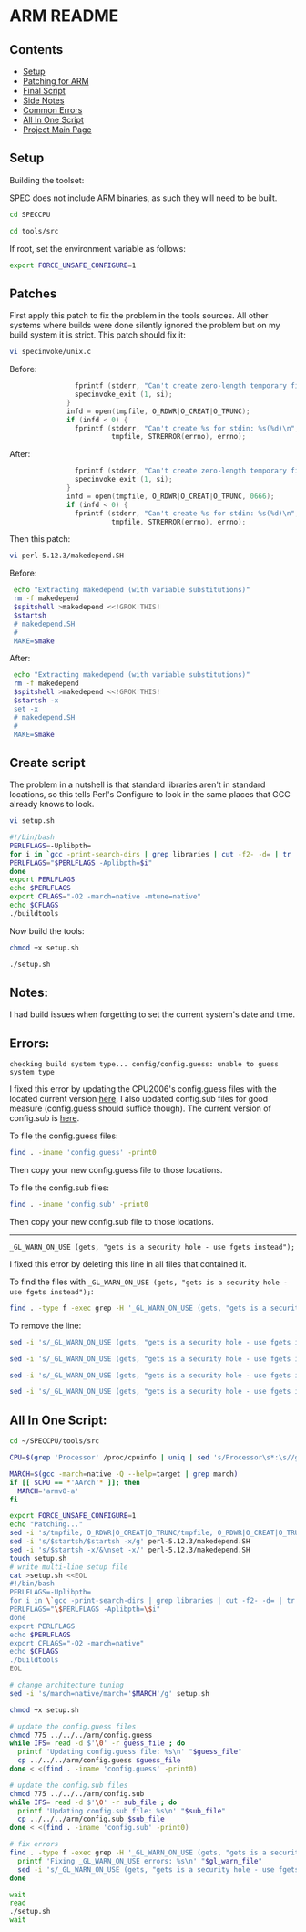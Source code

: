 ARM README
==========

Contents
--------

+ [Setup](#setup)
+ [Patching for ARM](#patches)
+ [Final Script](#create-script)
+ [Side Notes](#notes)
+ [Common Errors](#errors)
+ [All In One Script](#all-in-one-script)
+ [Project Main Page](/rspoone/automated-spec-cpu2006/tree/master/README.md)



Setup
-----


Building the toolset:

SPEC does not include ARM binaries, as such they will need to be built.

```bash
cd SPECCPU
```

```bash
cd tools/src
```


If root, set the environment variable as follows:

```bash
export FORCE_UNSAFE_CONFIGURE=1
```

Patches
-------


First apply this patch to fix the problem in the tools sources. All other systems where builds were done silently ignored the problem but on my build system it is strict. This patch should fix it:

```bash
vi specinvoke/unix.c
```


Before:
```c
                fprintf (stderr, "Can't create zero-length temporary filename\n ");
                specinvoke_exit (1, si);
              }
              infd = open(tmpfile, O_RDWR|O_CREAT|O_TRUNC);
              if (infd < 0) {
                fprintf (stderr, "Can't create %s for stdin: %s(%d)\n",
                         tmpfile, STRERROR(errno), errno);
```

After:
```c
                fprintf (stderr, "Can't create zero-length temporary filename\n ");
                specinvoke_exit (1, si);
              }
              infd = open(tmpfile, O_RDWR|O_CREAT|O_TRUNC, 0666);
              if (infd < 0) {
                fprintf (stderr, "Can't create %s for stdin: %s(%d)\n",
                         tmpfile, STRERROR(errno), errno);
```

Then this patch:

```bash
vi perl-5.12.3/makedepend.SH
```


Before:
```bash
 echo "Extracting makedepend (with variable substitutions)"
 rm -f makedepend
 $spitshell >makedepend <<!GROK!THIS!
 $startsh
 # makedepend.SH
 #
 MAKE=$make
```


After:
```bash
 echo "Extracting makedepend (with variable substitutions)"
 rm -f makedepend
 $spitshell >makedepend <<!GROK!THIS!
 $startsh -x
 set -x
 # makedepend.SH
 #
 MAKE=$make
```


Create script
-------------


The problem in a nutshell is that standard libraries aren't in standard locations, so this tells Perl's Configure to look in the same places that GCC already knows to look.


```bash
vi setup.sh
```


```bash
#!/bin/bash
PERLFLAGS=-Uplibpth=
for i in `gcc -print-search-dirs | grep libraries | cut -f2- -d= | tr ':' '\n' | grep -v /gcc`; do
PERLFLAGS="$PERLFLAGS -Aplibpth=$i"
done
export PERLFLAGS
echo $PERLFLAGS
export CFLAGS="-O2 -march=native -mtune=native"
echo $CFLAGS
./buildtools
```


Now build the tools:


```bash
chmod +x setup.sh
```

```bash
./setup.sh
```


Notes:
------


I had build issues when forgetting to set the current system's date and time.


Errors:
-------


`checking build system type... config/config.guess: unable to guess system type`

I fixed this error by updating the CPU2006's config.guess files with the located current version [here](http://git.savannah.gnu.org/gitweb/?p=config.git;a=blob_plain;f=config.guess;hb=HEAD). I also updated config.sub files for good measure (config.guess should suffice though). The current version of config.sub is [here](http://git.savannah.gnu.org/gitweb/?p=config.git;a=blob_plain;f=config.sub;hb=HEAD).

To file the config.guess files:

```bash
find . -iname 'config.guess' -print0
```

Then copy your new config.guess file to those locations.

To file the config.sub files:

```bash
find . -iname 'config.sub' -print0
```

Then copy your new config.sub file to those locations.


---------------------------------------


`_GL_WARN_ON_USE (gets, "gets is a security hole - use fgets instead");`

I fixed this error by deleting this line in all files that contained it.

To find the files with `_GL_WARN_ON_USE (gets, "gets is a security hole - use fgets instead");`:

```bash
find . -type f -exec grep -H '_GL_WARN_ON_USE (gets, "gets is a security hole - use fgets instead");' {} +
```

To remove the line:

```bash
sed -i 's/_GL_WARN_ON_USE (gets, "gets is a security hole - use fgets instead");//g' tar-1.25/gnu/stdio.in.h

sed -i 's/_GL_WARN_ON_USE (gets, "gets is a security hole - use fgets instead");//g' specsum/gnulib/stdio.in.h

sed -i 's/_GL_WARN_ON_USE (gets, "gets is a security hole - use fgets instead");//g' tar-1.25/mingw/stdio.h

sed -i 's/_GL_WARN_ON_USE (gets, "gets is a security hole - use fgets instead");//g' specsum/win32/stdio.h
```


All In One Script:
------------------

```bash
cd ~/SPECCPU/tools/src

CPU=$(grep 'Processor' /proc/cpuinfo | uniq | sed 's/Processor\s*:\s//g' | sed 's/\s@\s*.*//g' | sed 's/([^)]*)//g' | sed 's/CPU\s*//g')

MARCH=$(gcc -march=native -Q --help=target | grep march)
if [[ $CPU == *'AArch'* ]]; then
  MARCH='armv8-a'
fi

export FORCE_UNSAFE_CONFIGURE=1
echo "Patching..."
sed -i 's/tmpfile, O_RDWR|O_CREAT|O_TRUNC/tmpfile, O_RDWR|O_CREAT|O_TRUNC, 0666/g' specinvoke/unix.c
sed -i 's/$startsh/$startsh -x/g' perl-5.12.3/makedepend.SH
sed -i 's/$startsh -x/&\nset -x/' perl-5.12.3/makedepend.SH
touch setup.sh
# write multi-line setup file
cat >setup.sh <<EOL
#!/bin/bash
PERLFLAGS=-Uplibpth=
for i in \`gcc -print-search-dirs | grep libraries | cut -f2- -d= | tr ':' '\\n' | grep -v /gcc\`; do
PERLFLAGS="\$PERLFLAGS -Aplibpth=\$i"
done
export PERLFLAGS
echo $PERLFLAGS
export CFLAGS="-O2 -march=native"
echo $CFLAGS
./buildtools
EOL

# change architecture tuning
sed -i 's/march=native/march='$MARCH'/g' setup.sh

chmod +x setup.sh

# update the config.guess files
chmod 775 ../../../arm/config.guess
while IFS= read -d $'\0' -r guess_file ; do
  printf 'Updating config.guess file: %s\n' "$guess_file"
  cp ../../../arm/config.guess $guess_file
done < <(find . -iname 'config.guess' -print0)

# update the config.sub files
chmod 775 ../../../arm/config.sub
while IFS= read -d $'\0' -r sub_file ; do
  printf 'Updating config.sub file: %s\n' "$sub_file"
  cp ../../../arm/config.sub $sub_file
done < <(find . -iname 'config.sub' -print0)

# fix errors
find . -type f -exec grep -H '_GL_WARN_ON_USE (gets, "gets is a security hole - use fgets instead");' {} + | awk '{print $1;}' | sed 's/:_GL_WARN_ON_USE//g' | while read -r gl_warn_file; do 
  printf 'Fixing _GL_WARN_ON_USE errors: %s\n' "$gl_warn_file"
  sed -i 's/_GL_WARN_ON_USE (gets, "gets is a security hole - use fgets instead");//g' $gl_warn_file
done

wait
read
./setup.sh
wait
```